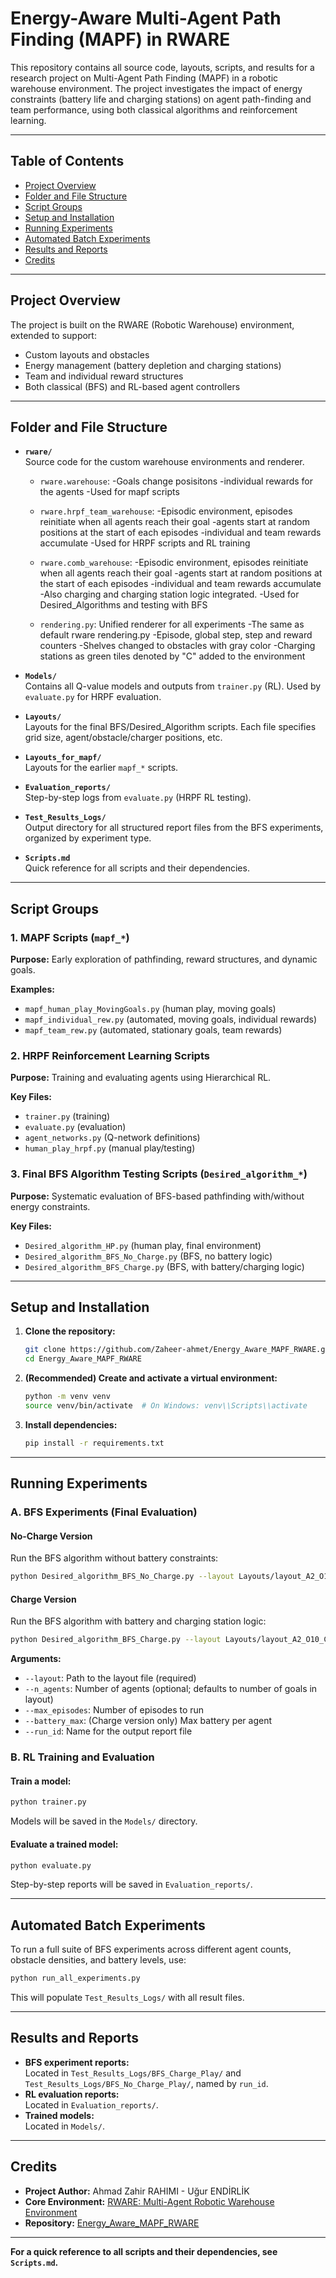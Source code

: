 # Energy-Aware Multi-Agent Path Finding (MAPF) in RWARE

This repository contains all source code, layouts, scripts, and results for a research project on Multi-Agent Path Finding (MAPF) in a robotic warehouse environment. The project investigates the impact of energy constraints (battery life and charging stations) on agent path-finding and team performance, using both classical algorithms and reinforcement learning.

---

## Table of Contents

- [Project Overview](#project-overview)
- [Folder and File Structure](#folder-and-file-structure)
- [Script Groups](#script-groups)
- [Setup and Installation](#setup-and-installation)
- [Running Experiments](#running-experiments)
- [Automated Batch Experiments](#automated-batch-experiments)
- [Results and Reports](#results-and-reports)
- [Credits](#credits)

---

## Project Overview

The project is built on the RWARE (Robotic Warehouse) environment, extended to support:
- Custom layouts and obstacles
- Energy management (battery depletion and charging stations)
- Team and individual reward structures
- Both classical (BFS) and RL-based agent controllers

---

## Folder and File Structure

- **`rware/`**  
  Source code for the custom warehouse environments and renderer.  
  - `rware.warehouse`: 
    -Goals change posisitons
    -individual rewards for the agents
    -Used for mapf scripts 
  - `rware.hrpf_team_warehouse`:
    -Episodic environment, episodes reinitiate when all agents reach their goal
    -agents start at random positions at the start of each episodes
    -individual and team rewards accumulate
    -Used for HRPF scripts and RL training
  - `rware.comb_warehouse`:
    -Episodic environment, episodes reinitiate when all agents reach their goal
    -agents start at random positions at the start of each episodes
    -individual and team rewards accumulate
    -Also charging and charging station logic integrated.
    -Used for Desired_Algorithms and testing with BFS
    
  - `rendering.py`: Unified renderer for all experiments
    -The same as default rware rendering.py
    -Episode, global step, step and reward counters
    -Shelves changed to obstacles with gray color
    -Charging stations as green tiles denoted by "C" added to the environment

- **`Models/`**  
  Contains all Q-value models and outputs from `trainer.py` (RL). Used by `evaluate.py` for HRPF evaluation.

- **`Layouts/`**  
  Layouts for the final BFS/Desired_Algorithm scripts. Each file specifies grid size, agent/obstacle/charger positions, etc.

- **`Layouts_for_mapf/`**  
  Layouts for the earlier `mapf_*` scripts.

- **`Evaluation_reports/`**  
  Step-by-step logs from `evaluate.py` (HRPF RL testing).

- **`Test_Results_Logs/`**  
  Output directory for all structured report files from the BFS experiments, organized by experiment type.

- **`Scripts.md`**  
  Quick reference for all scripts and their dependencies.

---

## Script Groups

### 1. MAPF Scripts (`mapf_*`)
**Purpose:** Early exploration of pathfinding, reward structures, and dynamic goals.

**Examples:**  
- `mapf_human_play_MovingGoals.py` (human play, moving goals)  
- `mapf_individual_rew.py` (automated, moving goals, individual rewards)  
- `mapf_team_rew.py` (automated, stationary goals, team rewards)

### 2. HRPF Reinforcement Learning Scripts
**Purpose:** Training and evaluating agents using Hierarchical RL.

**Key Files:**  
- `trainer.py` (training)  
- `evaluate.py` (evaluation)  
- `agent_networks.py` (Q-network definitions)  
- `human_play_hrpf.py` (manual play/testing)

### 3. Final BFS Algorithm Testing Scripts (`Desired_algorithm_*`)
**Purpose:** Systematic evaluation of BFS-based pathfinding with/without energy constraints.

**Key Files:**  
- `Desired_algorithm_HP.py` (human play, final environment)  
- `Desired_algorithm_BFS_No_Charge.py` (BFS, no battery logic)  
- `Desired_algorithm_BFS_Charge.py` (BFS, with battery/charging logic)

---

## Setup and Installation

1. **Clone the repository:**
    ```bash
    git clone https://github.com/Zaheer-ahmet/Energy_Aware_MAPF_RWARE.git
    cd Energy_Aware_MAPF_RWARE
    ```

2. **(Recommended) Create and activate a virtual environment:**
    ```bash
    python -m venv venv
    source venv/bin/activate  # On Windows: venv\\Scripts\\activate
    ```

3. **Install dependencies:**
    ```bash
    pip install -r requirements.txt
    ```

---

## Running Experiments

### A. BFS Experiments (Final Evaluation)

#### No-Charge Version
Run the BFS algorithm without battery constraints:
```bash
python Desired_algorithm_BFS_No_Charge.py --layout Layouts/layout_A2_O10_C0.txt --max_episodes 20 --run_id NoCharge_A2_O10
```

#### Charge Version
Run the BFS algorithm with battery and charging station logic:
```bash
python Desired_algorithm_BFS_Charge.py --layout Layouts/layout_A2_O10_C1.txt --max_episodes 20 --battery_max 15 --run_id Charge_A2_O10_B15
```

**Arguments:**
- `--layout`: Path to the layout file (required)
- `--n_agents`: Number of agents (optional; defaults to number of goals in layout)
- `--max_episodes`: Number of episodes to run
- `--battery_max`: (Charge version only) Max battery per agent
- `--run_id`: Name for the output report file

### B. RL Training and Evaluation

#### Train a model:
```bash
python trainer.py
```
Models will be saved in the `Models/` directory.

#### Evaluate a trained model:
```bash
python evaluate.py
```
Step-by-step reports will be saved in `Evaluation_reports/`.

---

## Automated Batch Experiments

To run a full suite of BFS experiments across different agent counts, obstacle densities, and battery levels, use:
```bash
python run_all_experiments.py
```
This will populate `Test_Results_Logs/` with all result files.

---

## Results and Reports

- **BFS experiment reports:**  
  Located in `Test_Results_Logs/BFS_Charge_Play/` and `Test_Results_Logs/BFS_No_Charge_Play/`, named by `run_id`.
- **RL evaluation reports:**  
  Located in `Evaluation_reports/`.
- **Trained models:**  
  Located in `Models/`.

---

## Credits

- **Project Author:** Ahmad Zahir RAHIMI - Uğur ENDİRLİK
- **Core Environment:** [RWARE: Multi-Agent Robotic Warehouse Environment](https://github.com/semitable/robotic-warehouse)
- **Repository:** [Energy_Aware_MAPF_RWARE](https://github.com/Zaheer-ahmet/Energy_Aware_MAPF_RWARE)

---

**For a quick reference to all scripts and their dependencies, see `Scripts.md`.**

